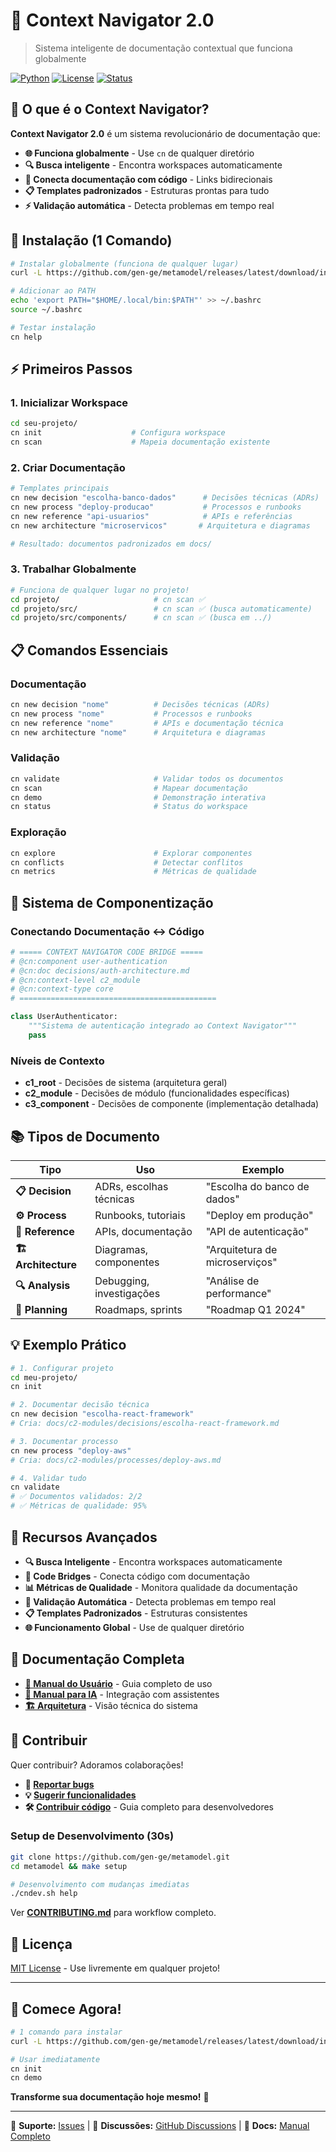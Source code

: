 # 🧭 Context Navigator 2.0

> Sistema inteligente de documentação contextual que funciona globalmente

[![Python](https://img.shields.io/badge/python-3.7%2B-blue.svg)](https://python.org)
[![License](https://img.shields.io/badge/license-MIT-green.svg)](LICENSE)
[![Status](https://img.shields.io/badge/status-production--ready-brightgreen.svg)]()

## 🎯 O que é o Context Navigator?

**Context Navigator 2.0** é um sistema revolucionário de documentação que:

- **🌐 Funciona globalmente** - Use `cn` de qualquer diretório
- **🔍 Busca inteligente** - Encontra workspaces automaticamente
- **🧩 Conecta documentação com código** - Links bidirecionais
- **📋 Templates padronizados** - Estruturas prontas para tudo
- **⚡ Validação automática** - Detecta problemas em tempo real

## 🚀 Instalação (1 Comando)

```bash
# Instalar globalmente (funciona de qualquer lugar)
curl -L https://github.com/gen-ge/metamodel/releases/latest/download/install-context-navigator-latest.sh | bash

# Adicionar ao PATH
echo 'export PATH="$HOME/.local/bin:$PATH"' >> ~/.bashrc
source ~/.bashrc

# Testar instalação
cn help
```

## ⚡ Primeiros Passos

### **1. Inicializar Workspace**

```bash
cd seu-projeto/
cn init                    # Configura workspace
cn scan                    # Mapeia documentação existente
```

### **2. Criar Documentação**

```bash
# Templates principais
cn new decision "escolha-banco-dados"      # Decisões técnicas (ADRs)
cn new process "deploy-producao"           # Processos e runbooks
cn new reference "api-usuarios"            # APIs e referências
cn new architecture "microservicos"       # Arquitetura e diagramas

# Resultado: documentos padronizados em docs/
```

### **3. Trabalhar Globalmente**

```bash
# Funciona de qualquer lugar no projeto!
cd projeto/                     # cn scan ✅
cd projeto/src/                 # cn scan ✅ (busca automaticamente)
cd projeto/src/components/      # cn scan ✅ (busca em ../)
```

## 📋 Comandos Essenciais

### **Documentação**

```bash
cn new decision "nome"          # Decisões técnicas (ADRs)
cn new process "nome"           # Processos e runbooks
cn new reference "nome"         # APIs e documentação técnica
cn new architecture "nome"      # Arquitetura e diagramas
```

### **Validação**

```bash
cn validate                     # Validar todos os documentos
cn scan                         # Mapear documentação
cn demo                         # Demonstração interativa
cn status                       # Status do workspace
```

### **Exploração**

```bash
cn explore                      # Explorar componentes
cn conflicts                    # Detectar conflitos
cn metrics                      # Métricas de qualidade
```

## 🧩 Sistema de Componentização

### **Conectando Documentação ↔ Código**

```python
# ===== CONTEXT NAVIGATOR CODE BRIDGE =====
# @cn:component user-authentication
# @cn:doc decisions/auth-architecture.md
# @cn:context-level c2_module
# @cn:context-type core
# ============================================

class UserAuthenticator:
    """Sistema de autenticação integrado ao Context Navigator"""
    pass
```

### **Níveis de Contexto**

- **c1_root** - Decisões de sistema (arquitetura geral)
- **c2_module** - Decisões de módulo (funcionalidades específicas)
- **c3_component** - Decisões de componente (implementação detalhada)

## 📚 Tipos de Documento

| Tipo                | Uso                      | Exemplo                        |
| ------------------- | ------------------------ | ------------------------------ |
| **📋 Decision**     | ADRs, escolhas técnicas  | "Escolha do banco de dados"    |
| **⚙️ Process**      | Runbooks, tutoriais      | "Deploy em produção"           |
| **📖 Reference**    | APIs, documentação       | "API de autenticação"          |
| **🏗️ Architecture** | Diagramas, componentes   | "Arquitetura de microserviços" |
| **🔍 Analysis**     | Debugging, investigações | "Análise de performance"       |
| **📅 Planning**     | Roadmaps, sprints        | "Roadmap Q1 2024"              |

## 💡 Exemplo Prático

```bash
# 1. Configurar projeto
cd meu-projeto/
cn init

# 2. Documentar decisão técnica
cn new decision "escolha-react-framework"
# Cria: docs/c2-modules/decisions/escolha-react-framework.md

# 3. Documentar processo
cn new process "deploy-aws"
# Cria: docs/c2-modules/processes/deploy-aws.md

# 4. Validar tudo
cn validate
# ✅ Documentos validados: 2/2
# ✅ Métricas de qualidade: 95%
```

## 🌟 Recursos Avançados

- **🔍 Busca Inteligente** - Encontra workspaces automaticamente
- **🧩 Code Bridges** - Conecta código com documentação
- **📊 Métricas de Qualidade** - Monitora qualidade da documentação
- **🤖 Validação Automática** - Detecta problemas em tempo real
- **📋 Templates Padronizados** - Estruturas consistentes
- **🌐 Funcionamento Global** - Use de qualquer diretório

## 📖 Documentação Completa

- **[📘 Manual do Usuário](docs/c1-systems/MANUAL_HUMANO.md)** - Guia completo de uso
- **[🤖 Manual para IA](docs/c1-systems/MANUAL_IA.md)** - Integração com assistentes
- **[🏗️ Arquitetura](docs/c1-systems/ARCHITECTURE_2_0_OVERVIEW.md)** - Visão técnica do sistema

## 🤝 Contribuir

Quer contribuir? Adoramos colaborações!

- **🐛 [Reportar bugs](https://github.com/gen-ge/metamodel/issues)**
- **💡 [Sugerir funcionalidades](https://github.com/gen-ge/metamodel/discussions)**
- **🛠️ [Contribuir código](CONTRIBUTING.md)** - Guia completo para desenvolvedores

### **Setup de Desenvolvimento (30s)**

```bash
git clone https://github.com/gen-ge/metamodel.git
cd metamodel && make setup

# Desenvolvimento com mudanças imediatas
./cndev.sh help
```

Ver **[CONTRIBUTING.md](CONTRIBUTING.md)** para workflow completo.

## 📄 Licença

[MIT License](LICENSE) - Use livremente em qualquer projeto!

---

## 🚀 Comece Agora!

```bash
# 1 comando para instalar
curl -L https://github.com/gen-ge/metamodel/releases/latest/download/install-context-navigator-latest.sh | bash

# Usar imediatamente
cn init
cn demo
```

**Transforme sua documentação hoje mesmo!** 🎯

---

📧 **Suporte:** [Issues](https://github.com/gen-ge/metamodel/issues) | 💬 **Discussões:** [GitHub Discussions](https://github.com/gen-ge/metamodel/discussions) | 📖 **Docs:** [Manual Completo](docs/c1-systems/MANUAL_HUMANO.md)
